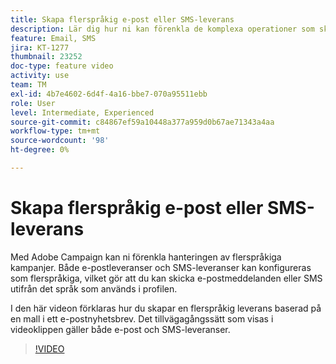 ```yaml
---
title: Skapa flerspråkig e-post eller SMS-leverans
description: Lär dig hur ni kan förenkla de komplexa operationer som skickas med flerspråkiga kampanjer.
feature: Email, SMS
jira: KT-1277
thumbnail: 23252
doc-type: feature video
activity: use
team: TM
exl-id: 4b7e4602-6d4f-4a16-bbe7-070a95511ebb
role: User
level: Intermediate, Experienced
source-git-commit: c84867ef59a10448a377a959d0b67ae71343a4aa
workflow-type: tm+mt
source-wordcount: '98'
ht-degree: 0%

---
```


# Skapa flerspråkig e-post eller SMS-leverans

Med Adobe Campaign kan ni förenkla hanteringen av flerspråkiga kampanjer. Både e-postleveranser och SMS-leveranser kan konfigureras som flerspråkiga, vilket gör att du kan skicka e-postmeddelanden eller SMS utifrån det språk som används i profilen.

I den här videon förklaras hur du skapar en flerspråkig leverans baserad på en mall i ett e-postnyhetsbrev. Det tillvägagångssätt som visas i videoklippen gäller både e-post och SMS-leveranser.

>[!VIDEO](https://video.tv.adobe.com/v/23252?quality=12&learn=on)
